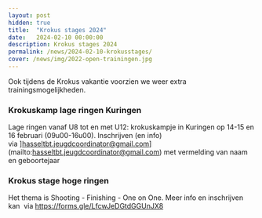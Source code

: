 ```yaml
---
layout: post
hidden: true
title:  "Krokus stages 2024"
date:   2024-02-10 00:00:00
description: Krokus stages 2024
permalink: /news/2024-02-10-krokusstages/
cover: /news/img/2022-open-trainingen.jpg
---
```


Ook tijdens de Krokus vakantie voorzien we weer extra trainingsmogelijkheden.

### Krokuskamp lage ringen Kuringen

Lage ringen vanaf U8 tot en met U12: krokuskampje in Kuringen op 14-15 en 16 februari (09u00-16u00). Inschrijven (en info) via ]hasseltbt.jeugdcoordinator@gmail.com](mailto:hasseltbt.jeugdcoordinator@gmail.com)
met vermelding van naam en geboortejaar

### Krokus stage hoge ringen

Het thema is Shooting - Finishing - One on One. Meer info en inschrijven kan  via https://forms.gle/LfcwJeDGtdGGUnJX8